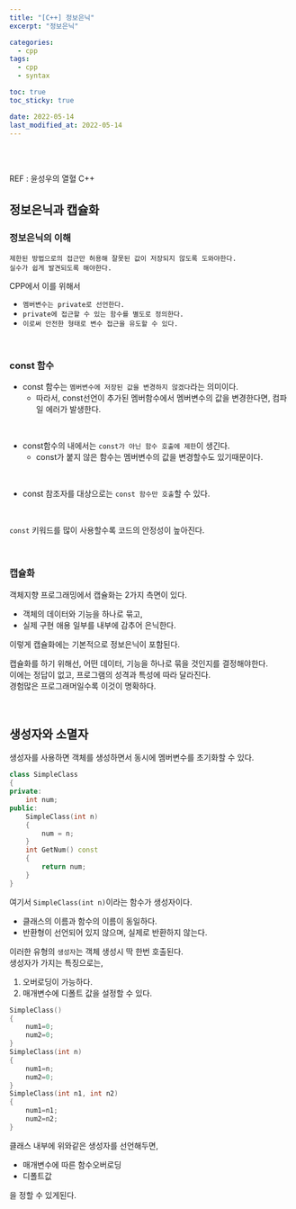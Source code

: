 ```yaml
---
title: "[C++] 정보은닉"
excerpt: "정보은닉"

categories:
  - cpp
tags:
  - cpp
  - syntax

toc: true
toc_sticky: true

date: 2022-05-14
last_modified_at: 2022-05-14
---
```


<br>
<br>

REF : 윤성우의 열혈 C++

## 정보은닉과 캡슐화

### 정보은닉의 이해

`제한된 방법으로의 접근만 허용해 잘못된 값이 저장되지 않도록 도와야한다.`  
`실수가 쉽게 발견되도록 해야한다.`

CPP에서 이를 위해서

- `멤버변수는 private로 선언한다.`
- `private에 접근할 수 있는 함수를 별도로 정의한다.`
- `이로써 안전한 형태로 변수 접근을 유도할 수 있다.`

<br>

### const 함수

- const 함수는 `멤버변수에 저장된 값을 변경하지 않겠다`라는 의미이다.  
	- 따라서, const선언이 추가된 멤버함수에서 멤버변수의 값을 변경한다면, 컴파일 에러가 발생한다.  
<br>

- const함수의 내에서는 `const가 아닌 함수 호출에 제한`이 생긴다.
	- const가 붙지 않은 함수는 멤버변수의 값을 변경할수도 있기때문이다.  
<br>

- const 참조자를 대상으로는 `const 함수만 호출`할 수 있다.
<br>

`const` 키워드를 많이 사용할수록 코드의 안정성이 높아진다.  


<br>

### 캡슐화

객체지향 프로그래밍에서 캡슐화는 2가지 측면이 있다.  

- 객체의 데이터와 기능을 하나로 묶고,
- 실제 구현 애용 일부를 내부에 감추어 은닉한다.  

이렇게 캡슐화에는 기본적으로 정보은닉이 포함된다.  

캡슐화를 하기 위해선, 어떤 데이터, 기능을 하나로 묶을 것인지를 결정해야한다.  
이에는 정답이 없고, 프로그램의 성격과 특성에 따라 달라진다.  
경험많은 프로그래머일수록 이것이 명확하다.  


<br>

## 생성자와 소멸자

생성자를 사용하면 객체를 생성하면서 동시에 멤버변수를 초기화할 수 있다.  


```cpp
class SimpleClass
{
private:
	int num;
public:
	SimpleClass(int n)
	{
		num = n;
	}
	int GetNum() const
	{
		return num;
	}
}
```

여기서 `SimpleClass(int n)`이라는 함수가 생성자이다.  
- 클래스의 이름과 함수의 이름이 동일하다.
- 반환형이 선언되어 있지 않으며, 실제로 반환하지 않는다.

이러한 유형의 `생성자`는 객체 생성시 딱 한번 호출된다.  
생성자가 가지는 특징으로는,  
1. 오버로딩이 가능하다.
2. 매개변수에 디폴트 값을 설정할 수 있다.

```cpp
SimpleClass()
{
	num1=0;
	num2=0;
}
SimpleClass(int n)
{
	num1=n;
	num2=0;
}
SimpleClass(int n1, int n2)
{
	num1=n1;
	num2=n2;
}
```

클래스 내부에 위와같은 생성자를 선언해두면,  
- 매개변수에 따른 함수오버로딩
- 디폴트값

을 정할 수 있게된다.
<br>